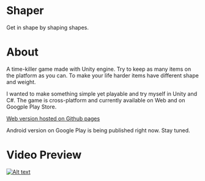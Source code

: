 # Shaper
Get in shape by shaping shapes.

# About
A time-killer game made with Unity engine. Try to keep as many items on the platform as you can. To make your life harder items have different shape and weight.

I wanted to make something simple yet playable and try myself in Unity and C#.
The game is cross-platform and currently available on Web and on Googple Play Store.

[Web version hosted on Github pages](https://aleksefo.github.io/shaper/sh.html)

Android version on Google Play is being published right now. Stay tuned.

# Video Preview

[![Alt text](https://img.youtube.com/vi/5GdqkYLNKnY/0.jpg)](https://youtu.be/5GdqkYLNKnY)
